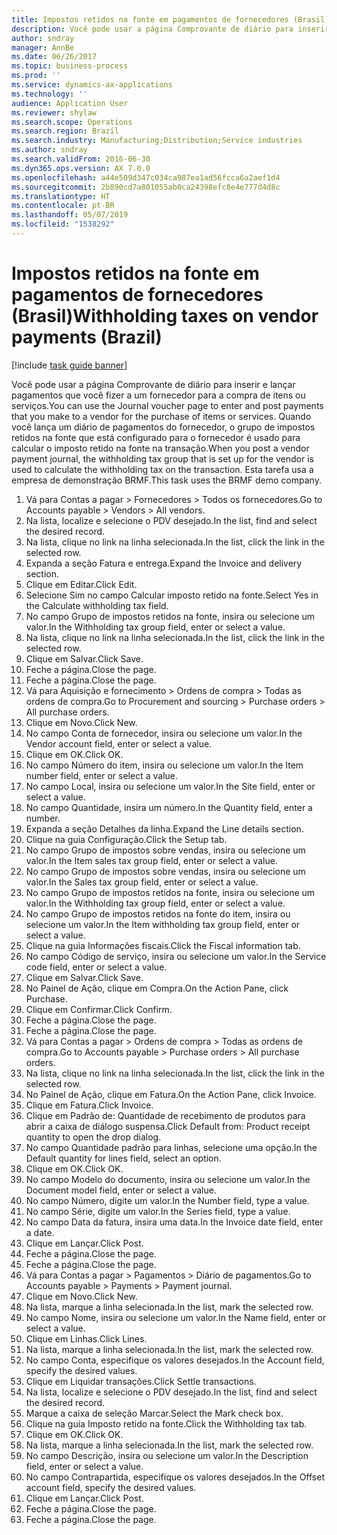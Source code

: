 ```yaml
---
title: Impostos retidos na fonte em pagamentos de fornecedores (Brasil)
description: Você pode usar a página Comprovante de diário para inserir e lançar pagamentos que você fizer a um fornecedor para a compra de itens ou serviços.
author: sndray
manager: AnnBe
ms.date: 06/26/2017
ms.topic: business-process
ms.prod: ''
ms.service: dynamics-ax-applications
ms.technology: ''
audience: Application User
ms.reviewer: shylaw
ms.search.scope: Operations
ms.search.region: Brazil
ms.search.industry: Manufacturing;Distribution;Service industries
ms.author: sndray
ms.search.validFrom: 2016-06-30
ms.dyn365.ops.version: AX 7.0.0
ms.openlocfilehash: a44e509d347c034ca987ea1ad56fcca6a2aef1d4
ms.sourcegitcommit: 2b890cd7a801055ab0ca24398efc8e4e777d4d8c
ms.translationtype: HT
ms.contentlocale: pt-BR
ms.lasthandoff: 05/07/2019
ms.locfileid: "1538292"
---
```

# <a name="withholding-taxes-on-vendor-payments-brazil"></a><span data-ttu-id="a7d81-103">Impostos retidos na fonte em pagamentos de fornecedores (Brasil)</span><span class="sxs-lookup"><span data-stu-id="a7d81-103">Withholding taxes on vendor payments (Brazil)</span></span>

[!include [task guide banner](../../includes/task-guide-banner.md)]

<span data-ttu-id="a7d81-104">Você pode usar a página Comprovante de diário para inserir e lançar pagamentos que você fizer a um fornecedor para a compra de itens ou serviços.</span><span class="sxs-lookup"><span data-stu-id="a7d81-104">You can use the Journal voucher page to enter and post payments that you make to a vendor for the purchase of items or services.</span></span> <span data-ttu-id="a7d81-105">Quando você lança um diário de pagamentos do fornecedor, o grupo de impostos retidos na fonte que está configurado para o fornecedor é usado para calcular o imposto retido na fonte na transação.</span><span class="sxs-lookup"><span data-stu-id="a7d81-105">When you post a vendor payment journal, the withholding tax group that is set up for the vendor is used to calculate the withholding tax on the transaction.</span></span> <span data-ttu-id="a7d81-106">Esta tarefa usa a empresa de demonstração BRMF.</span><span class="sxs-lookup"><span data-stu-id="a7d81-106">This task uses the BRMF demo company.</span></span>

1. <span data-ttu-id="a7d81-107">Vá para Contas a pagar > Fornecedores > Todos os fornecedores.</span><span class="sxs-lookup"><span data-stu-id="a7d81-107">Go to Accounts payable > Vendors > All vendors.</span></span>
2. <span data-ttu-id="a7d81-108">Na lista, localize e selecione o PDV desejado.</span><span class="sxs-lookup"><span data-stu-id="a7d81-108">In the list, find and select the desired record.</span></span>
3. <span data-ttu-id="a7d81-109">Na lista, clique no link na linha selecionada.</span><span class="sxs-lookup"><span data-stu-id="a7d81-109">In the list, click the link in the selected row.</span></span>
4. <span data-ttu-id="a7d81-110">Expanda a seção Fatura e entrega.</span><span class="sxs-lookup"><span data-stu-id="a7d81-110">Expand the Invoice and delivery section.</span></span>
5. <span data-ttu-id="a7d81-111">Clique em Editar.</span><span class="sxs-lookup"><span data-stu-id="a7d81-111">Click Edit.</span></span>
6. <span data-ttu-id="a7d81-112">Selecione Sim no campo Calcular imposto retido na fonte.</span><span class="sxs-lookup"><span data-stu-id="a7d81-112">Select Yes in the Calculate withholding tax field.</span></span>
7. <span data-ttu-id="a7d81-113">No campo Grupo de impostos retidos na fonte, insira ou selecione um valor.</span><span class="sxs-lookup"><span data-stu-id="a7d81-113">In the Withholding tax group field, enter or select a value.</span></span>
8. <span data-ttu-id="a7d81-114">Na lista, clique no link na linha selecionada.</span><span class="sxs-lookup"><span data-stu-id="a7d81-114">In the list, click the link in the selected row.</span></span>
9. <span data-ttu-id="a7d81-115">Clique em Salvar.</span><span class="sxs-lookup"><span data-stu-id="a7d81-115">Click Save.</span></span>
10. <span data-ttu-id="a7d81-116">Feche a página.</span><span class="sxs-lookup"><span data-stu-id="a7d81-116">Close the page.</span></span>
11. <span data-ttu-id="a7d81-117">Feche a página.</span><span class="sxs-lookup"><span data-stu-id="a7d81-117">Close the page.</span></span>
12. <span data-ttu-id="a7d81-118">Vá para Aquisição e fornecimento > Ordens de compra > Todas as ordens de compra.</span><span class="sxs-lookup"><span data-stu-id="a7d81-118">Go to Procurement and sourcing > Purchase orders > All purchase orders.</span></span>
13. <span data-ttu-id="a7d81-119">Clique em Novo.</span><span class="sxs-lookup"><span data-stu-id="a7d81-119">Click New.</span></span>
14. <span data-ttu-id="a7d81-120">No campo Conta de fornecedor, insira ou selecione um valor.</span><span class="sxs-lookup"><span data-stu-id="a7d81-120">In the Vendor account field, enter or select a value.</span></span>
15. <span data-ttu-id="a7d81-121">Clique em OK.</span><span class="sxs-lookup"><span data-stu-id="a7d81-121">Click OK.</span></span>
16. <span data-ttu-id="a7d81-122">No campo Número do item, insira ou selecione um valor.</span><span class="sxs-lookup"><span data-stu-id="a7d81-122">In the Item number field, enter or select a value.</span></span>
17. <span data-ttu-id="a7d81-123">No campo Local, insira ou selecione um valor.</span><span class="sxs-lookup"><span data-stu-id="a7d81-123">In the Site field, enter or select a value.</span></span>
18. <span data-ttu-id="a7d81-124">No campo Quantidade, insira um número.</span><span class="sxs-lookup"><span data-stu-id="a7d81-124">In the Quantity field, enter a number.</span></span>
19. <span data-ttu-id="a7d81-125">Expanda a seção Detalhes da linha.</span><span class="sxs-lookup"><span data-stu-id="a7d81-125">Expand the Line details section.</span></span>
20. <span data-ttu-id="a7d81-126">Clique na guia Configuração.</span><span class="sxs-lookup"><span data-stu-id="a7d81-126">Click the Setup tab.</span></span>
21. <span data-ttu-id="a7d81-127">No campo Grupo de impostos sobre vendas, insira ou selecione um valor.</span><span class="sxs-lookup"><span data-stu-id="a7d81-127">In the Item sales tax group field, enter or select a value.</span></span>
22. <span data-ttu-id="a7d81-128">No campo Grupo de impostos sobre vendas, insira ou selecione um valor.</span><span class="sxs-lookup"><span data-stu-id="a7d81-128">In the Sales tax group field, enter or select a value.</span></span>
23. <span data-ttu-id="a7d81-129">No campo Grupo de impostos retidos na fonte, insira ou selecione um valor.</span><span class="sxs-lookup"><span data-stu-id="a7d81-129">In the Withholding tax group field, enter or select a value.</span></span>
24. <span data-ttu-id="a7d81-130">No campo Grupo de impostos retidos na fonte do item, insira ou selecione um valor.</span><span class="sxs-lookup"><span data-stu-id="a7d81-130">In the Item withholding tax group field, enter or select a value.</span></span>
25. <span data-ttu-id="a7d81-131">Clique na guia Informações fiscais.</span><span class="sxs-lookup"><span data-stu-id="a7d81-131">Click the Fiscal information tab.</span></span>
26. <span data-ttu-id="a7d81-132">No campo Código de serviço, insira ou selecione um valor.</span><span class="sxs-lookup"><span data-stu-id="a7d81-132">In the Service code field, enter or select a value.</span></span>
27. <span data-ttu-id="a7d81-133">Clique em Salvar.</span><span class="sxs-lookup"><span data-stu-id="a7d81-133">Click Save.</span></span>
28. <span data-ttu-id="a7d81-134">No Painel de Ação, clique em Compra.</span><span class="sxs-lookup"><span data-stu-id="a7d81-134">On the Action Pane, click Purchase.</span></span>
29. <span data-ttu-id="a7d81-135">Clique em Confirmar.</span><span class="sxs-lookup"><span data-stu-id="a7d81-135">Click Confirm.</span></span>
30. <span data-ttu-id="a7d81-136">Feche a página.</span><span class="sxs-lookup"><span data-stu-id="a7d81-136">Close the page.</span></span>
31. <span data-ttu-id="a7d81-137">Feche a página.</span><span class="sxs-lookup"><span data-stu-id="a7d81-137">Close the page.</span></span>
32. <span data-ttu-id="a7d81-138">Vá para Contas a pagar > Ordens de compra > Todas as ordens de compra.</span><span class="sxs-lookup"><span data-stu-id="a7d81-138">Go to Accounts payable > Purchase orders > All purchase orders.</span></span>
33. <span data-ttu-id="a7d81-139">Na lista, clique no link na linha selecionada.</span><span class="sxs-lookup"><span data-stu-id="a7d81-139">In the list, click the link in the selected row.</span></span>
34. <span data-ttu-id="a7d81-140">No Painel de Ação, clique em Fatura.</span><span class="sxs-lookup"><span data-stu-id="a7d81-140">On the Action Pane, click Invoice.</span></span>
35. <span data-ttu-id="a7d81-141">Clique em Fatura.</span><span class="sxs-lookup"><span data-stu-id="a7d81-141">Click Invoice.</span></span>
36. <span data-ttu-id="a7d81-142">Clique em Padrão de: Quantidade de recebimento de produtos para abrir a caixa de diálogo suspensa.</span><span class="sxs-lookup"><span data-stu-id="a7d81-142">Click Default from: Product receipt quantity to open the drop dialog.</span></span>
37. <span data-ttu-id="a7d81-143">No campo Quantidade padrão para linhas, selecione uma opção.</span><span class="sxs-lookup"><span data-stu-id="a7d81-143">In the Default quantity for lines field, select an option.</span></span>
38. <span data-ttu-id="a7d81-144">Clique em OK.</span><span class="sxs-lookup"><span data-stu-id="a7d81-144">Click OK.</span></span>
39. <span data-ttu-id="a7d81-145">No campo Modelo do documento, insira ou selecione um valor.</span><span class="sxs-lookup"><span data-stu-id="a7d81-145">In the Document model field, enter or select a value.</span></span>
40. <span data-ttu-id="a7d81-146">No campo Número, digite um valor.</span><span class="sxs-lookup"><span data-stu-id="a7d81-146">In the Number field, type a value.</span></span>
41. <span data-ttu-id="a7d81-147">No campo Série, digite um valor.</span><span class="sxs-lookup"><span data-stu-id="a7d81-147">In the Series field, type a value.</span></span>
42. <span data-ttu-id="a7d81-148">No campo Data da fatura, insira uma data.</span><span class="sxs-lookup"><span data-stu-id="a7d81-148">In the Invoice date field, enter a date.</span></span>
43. <span data-ttu-id="a7d81-149">Clique em Lançar.</span><span class="sxs-lookup"><span data-stu-id="a7d81-149">Click Post.</span></span>
44. <span data-ttu-id="a7d81-150">Feche a página.</span><span class="sxs-lookup"><span data-stu-id="a7d81-150">Close the page.</span></span>
45. <span data-ttu-id="a7d81-151">Feche a página.</span><span class="sxs-lookup"><span data-stu-id="a7d81-151">Close the page.</span></span>
46. <span data-ttu-id="a7d81-152">Vá para Contas a pagar > Pagamentos > Diário de pagamentos.</span><span class="sxs-lookup"><span data-stu-id="a7d81-152">Go to Accounts payable > Payments > Payment journal.</span></span>
47. <span data-ttu-id="a7d81-153">Clique em Novo.</span><span class="sxs-lookup"><span data-stu-id="a7d81-153">Click New.</span></span>
48. <span data-ttu-id="a7d81-154">Na lista, marque a linha selecionada.</span><span class="sxs-lookup"><span data-stu-id="a7d81-154">In the list, mark the selected row.</span></span>
49. <span data-ttu-id="a7d81-155">No campo Nome, insira ou selecione um valor.</span><span class="sxs-lookup"><span data-stu-id="a7d81-155">In the Name field, enter or select a value.</span></span>
50. <span data-ttu-id="a7d81-156">Clique em Linhas.</span><span class="sxs-lookup"><span data-stu-id="a7d81-156">Click Lines.</span></span>
51. <span data-ttu-id="a7d81-157">Na lista, marque a linha selecionada.</span><span class="sxs-lookup"><span data-stu-id="a7d81-157">In the list, mark the selected row.</span></span>
52. <span data-ttu-id="a7d81-158">No campo Conta, especifique os valores desejados.</span><span class="sxs-lookup"><span data-stu-id="a7d81-158">In the Account field, specify the desired values.</span></span>
53. <span data-ttu-id="a7d81-159">Clique em Liquidar transações.</span><span class="sxs-lookup"><span data-stu-id="a7d81-159">Click Settle transactions.</span></span>
54. <span data-ttu-id="a7d81-160">Na lista, localize e selecione o PDV desejado.</span><span class="sxs-lookup"><span data-stu-id="a7d81-160">In the list, find and select the desired record.</span></span>
55. <span data-ttu-id="a7d81-161">Marque a caixa de seleção Marcar.</span><span class="sxs-lookup"><span data-stu-id="a7d81-161">Select the Mark check box.</span></span>
56. <span data-ttu-id="a7d81-162">Clique na guia Imposto retido na fonte.</span><span class="sxs-lookup"><span data-stu-id="a7d81-162">Click the Withholding tax tab.</span></span>
57. <span data-ttu-id="a7d81-163">Clique em OK.</span><span class="sxs-lookup"><span data-stu-id="a7d81-163">Click OK.</span></span>
58. <span data-ttu-id="a7d81-164">Na lista, marque a linha selecionada.</span><span class="sxs-lookup"><span data-stu-id="a7d81-164">In the list, mark the selected row.</span></span>
59. <span data-ttu-id="a7d81-165">No campo Descrição, insira ou selecione um valor.</span><span class="sxs-lookup"><span data-stu-id="a7d81-165">In the Description field, enter or select a value.</span></span>
60. <span data-ttu-id="a7d81-166">No campo Contrapartida, especifique os valores desejados.</span><span class="sxs-lookup"><span data-stu-id="a7d81-166">In the Offset account field, specify the desired values.</span></span>
61. <span data-ttu-id="a7d81-167">Clique em Lançar.</span><span class="sxs-lookup"><span data-stu-id="a7d81-167">Click Post.</span></span>
62. <span data-ttu-id="a7d81-168">Feche a página.</span><span class="sxs-lookup"><span data-stu-id="a7d81-168">Close the page.</span></span>
63. <span data-ttu-id="a7d81-169">Feche a página.</span><span class="sxs-lookup"><span data-stu-id="a7d81-169">Close the page.</span></span>

